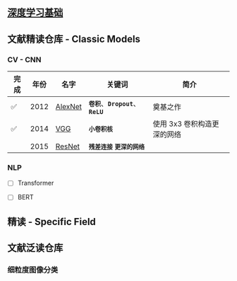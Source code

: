 ## [深度学习基础](./Base/README.md)

## 文献精读仓库 - Classic Models

### CV - CNN



| 完成 | 年份 | 名字                                                         | 关键词   | 简介                                                     |
| ------ | ---- | ------------------------------------------------------------ | -------------------- | ------------------|
|   ✅  | 2012 | [AlexNet](./CNN/AlexNet.md) |   **`卷积`**、**`Dropout`**、**`ReLU`**      |  奠基之作
|   ✅  | 2014 | [VGG](./CNN/VGG.md) |    **`小卷积核`**          |  使用 3x3 卷积构造更深的网络	
|       | 2015 | [ResNet](./CNN/ResNet.md) |     **`残差连接`**  **`更深的网络`**        |  


### NLP
- [ ] Transformer
- [ ] BERT


## 精读 - Specific Field

## 文献泛读仓库

### 细粒度图像分类